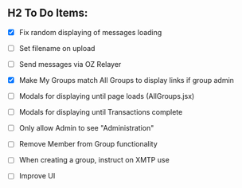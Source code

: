 ## H2 To Do Items:
- [x] Fix random displaying of messages loading
- [ ] Set filename on upload
- [ ] Send messages via OZ Relayer
- [x] Make My Groups match All Groups to display links if group admin
- [ ] Modals for displaying until page loads (AllGroups.jsx)
- [ ] Modals for displaying until Transactions complete
- [ ] Only allow Admin to see "Administration"
- [ ] Remove Member from Group functionality
- [ ] When creating a group, instruct on XMTP use
- [ ] Improve UI
  